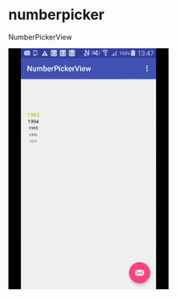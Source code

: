 # numberpicker
NumberPickerView

![preview](https://github.com/qq542529039/numberpicker/raw/master/numberpicker.gif)
